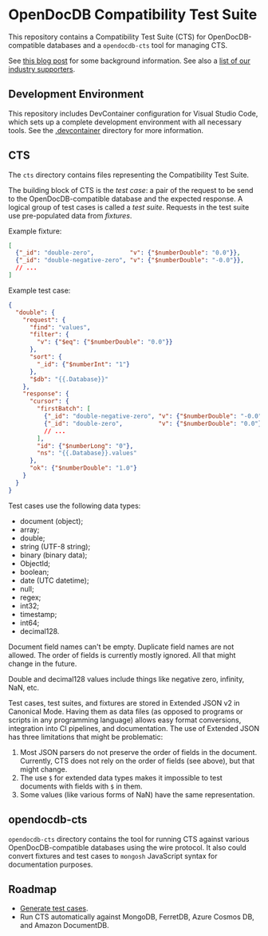 # OpenDocDB Compatibility Test Suite

This repository contains a Compatibility Test Suite (CTS) for OpenDocDB-compatible databases
and a `opendocdb-cts` tool for managing CTS.

See [this blog post](https://opendocdb.org/steps-to-consider-when-standardizing-a-json-like-query-language) for some background information.
See also a [list of our industry supporters](https://opendocdb.org/supporters).

## Development Environment

This repository includes DevContainer configuration for Visual Studio Code, which sets up a complete development environment with all necessary tools. See the [.devcontainer](/.devcontainer) directory for more information.

## CTS

The `cts` directory contains files representing the Compatibility Test Suite.

The building block of CTS is the *test case*: a pair of the request to be send to the OpenDocDB-compatible database and the expected response.
A logical group of test cases is called a *test suite*.
Requests in the test suite use pre-populated data from *fixtures*.

Example fixture:

```json
[
  {"_id": "double-zero",          "v": {"$numberDouble": "0.0"}},
  {"_id": "double-negative-zero", "v": {"$numberDouble": "-0.0"}},
  // ...
]
```

Example test case:

```json
{
  "double": {
    "request": {
      "find": "values",
      "filter": {
        "v": {"$eq": {"$numberDouble": "0.0"}}
      },
      "sort": {
        "_id": {"$numberInt": "1"}
      },
      "$db": "{{.Database}}"
    },
    "response": {
      "cursor": {
        "firstBatch": [
          {"_id": "double-negative-zero", "v": {"$numberDouble": "-0.0"}},
          {"_id": "double-zero",          "v": {"$numberDouble": "0.0"}},
          // ...
        ],
        "id": {"$numberLong": "0"},
        "ns": "{{.Database}}.values"
      },
      "ok": {"$numberDouble": "1.0"}
    }
  }
}
```

Test cases use the following data types:
* document (object);
* array;
* double;
* string (UTF-8 string);
* binary (binary data);
* ObjectId;
* boolean;
* date (UTC datetime);
* null;
* regex;
* int32;
* timestamp;
* int64;
* decimal128.

Document field names can't be empty.
Duplicate field names are not allowed.
The order of fields is currently mostly ignored.
All that might change in the future.

Double and decimal128 values include things like negative zero, infinity, NaN, etc.

Test cases, test suites, and fixtures are stored in Extended JSON v2 in Canonical Mode. Having them as data files (as opposed to programs or scripts in any programming language) allows easy format conversions, integration into CI pipelines, and documentation. The use of Extended JSON has three limitations that might be problematic:
1. Most JSON parsers do not preserve the order of fields in the document. Currently, CTS does not rely on the order of fields (see above), but that might change.
2. The use `$` for extended data types makes it impossible to test documents with fields with `$` in them.
3. Some values (like various forms of NaN) have the same representation.

## opendocdb-cts

`opendocdb-cts` directory contains the tool for running CTS against various OpenDocDB-compatible databases
using the wire protocol.
It also could convert fixtures and test cases to `mongosh` JavaScript syntax for documentation purposes.

## Roadmap

* [Generate test cases](https://github.com/OpenDocDB/cts/issues/5).
* Run CTS automatically against MongoDB, FerretDB, Azure Cosmos DB, and Amazon DocumentDB.
